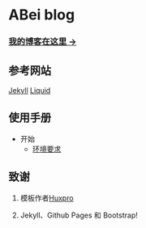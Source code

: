 # ABei blog

### [我的博客在这里 &rarr;](http://jeepchenup.github.io)

## 参考网站
[Jekyll](http://www.jekyll.com)
[Liquid](https://help.shopify.com/themes/liquid)

## 使用手册

* 开始
    * [环境要求](#environment)


## 致谢

1. 模板作者[Huxpro](http://github.com/Huxpro)

2. Jekyll、Github Pages 和 Bootstrap!